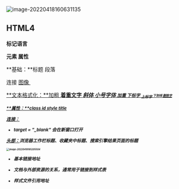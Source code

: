 ![image-20220418160631135](http://blog-shifty.oss-cn-shanghai.aliyuncs.com/uPic/image-20220418160631135.png)

## HTML4

**标记语言**

**元素 属性**



**基础：**标题 <h> 段落 <p> 连接 <a href=""> 图像 <img src="">

**文本格式化：**加粗 <b> 着重文字 <em> 斜体 <i> 小号字体 <small> 加重 <strong> 下标字 <sub> 上标字 <sup> 下划线 <ins> 删除字<del>

**属性：**class id style title

**连接：**

*  <a href="https://www.baidu.com" target ="_blank" rel="noopener noreferrer"></a>  target = "_blank" 会在新窗口打开

<a href="https://www.runoob.com/html/html-head.html">**头部：**</a>浏览器工作栏标题、收藏夹中标题、搜索引擎结果页面的标题

<img src="http://blog-shifty.oss-cn-shanghai.aliyuncs.com/uPic/image-20220418165205504.png" alt="image-20220418165205504" style="zoom: 50%;" />



* 基本链接地址<base href="">

* 文档与外部资源的关系，通常用于链接到样式表 <link rel="stylesheet" type="text/css" href="mystyle.css">

* 样式文件引用地址 <style type="text/css">

* 基本元素信息 

  * 搜索定义关键词 <meta name="keywords" content="HTML,CSS,XML,JavaScript">

  * 网页定义描述内容 <meta name="description" content="免费的web">
  * 网页定义作者 <meta name="author" content="yang">
  * 没30秒刷新此页面 <meta name="refresh" content="30">

* 加载脚本 <script>

**表格**：<table> <tr><td>

<table>
<tr>
  <td></td>
  <td></td>
</tr>
  <tr>
  <td></td>
  <td></td>
</tr>
</table>

**列表**：

* 无序 <ul><li>

  <ul>
  	<li></li> 
  </ul>

* 有序 <ol><li>

  <ol>
  	<li></li>
    <li></li>
  </ol>

* 自定义列表<dl><dt><dd>

  <dl>
  	  <dt>Coffe</dt>
    	<dd>black</dd>
    	<dt>milk</dt>
    	<dd>white</dd>
  </dl>

**区块**：块级 部分块设计样式<div> 行内元素 部分文本设计样式<span>

**表单**：<form><input type="text" name=""> type 密码：password 单选：radio 复选：checkbox 提交：submit

**框架：**<iframe src="url.html" loading="lazy" width="" height=""> 该url指向不同的网页

​			frameborder="0" 移除边框

​			<a href="http://www.runoob.com" target="iframe_a"> target是iframe_a，点击链接会显示在框架中

**脚本**：<script>document.write("Hello World!")

> **JS 常用功能：图片操作、表单验证、内容动态更新**

**字符实体**：空格 &nbsp；&lt；

<a href="https://www.runoob.com/html/html-quicklist.html" style="color:green">**速查表单**</a>



## HTML5

定义块元素

<script>document.createElement("myHero")
<style>myHero{display: block;...}

**新元素：** <canvas> 标签定义图形，绘制图形

**新多媒体元素：** 音频 <audio> 视屏<video> 多媒体资源 <source> 嵌入内容 插件 <embed> 为 video audio 规定外部文本轨道

**新表单元素**：定义选项列表 <datalist> 表单秘钥生成器字段 <keygen> 指定不同类型输出 <output>

**新语义和结构元素**：

**拖放**：<img draggable="true"> 

**Input类型**：<input type="date"> date color datetime datetime-local email month number range search tel time url week 

**表单元素**：datalist 元素  <datalist id="browsers"> <option value="">

​					keygen 元素 <form action="demo_keygen.asp" method="get"> <input type="test" name="usr_name"> <keygen name="security"> <input type="submit">

**output元素**：

**web存储**：localstorage sessionstorage

**应用程序缓存**：

* 三个优势：1. 离线浏览 2. 速度，已缓存资源加载更快 3， 减少服务器负载
* Cache Manifest 基础
* q